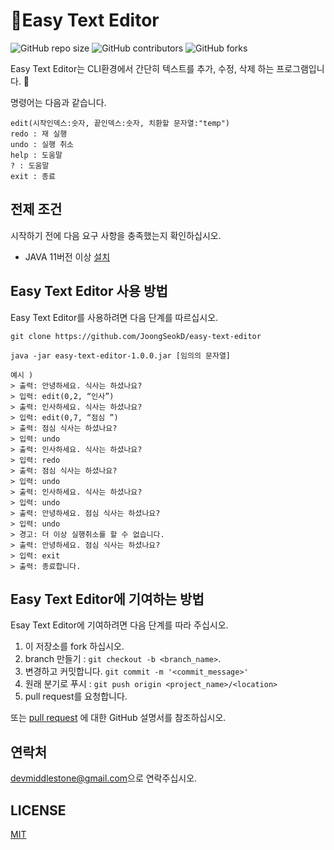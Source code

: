 # 📖Easy Text Editor

![GitHub repo size](https://img.shields.io/github/repo-size/JoongSeokD/easy-text-editor)
![GitHub contributors](https://img.shields.io/github/contributors/JoongSeokD/easy-text-editor)
![GitHub forks](https://img.shields.io/github/forks/JoongSeokD/easy-text-editor?style=social)

Easy Text Editor는 CLI환경에서 간단히 텍스트를 추가, 수정, 삭제 하는 프로그램입니다. 📖

명령어는 다음과 같습니다.
```
edit(시작인덱스:숫자, 끝인덱스:숫자, 치환할 문자열:"temp")
redo : 재 실행
undo : 실행 취소
help : 도움말
? : 도움말
exit : 종료
```


## 전제 조건
시작하기 전에 다음 요구 사항을 충족했는지 확인하십시오.
* JAVA 11버전 이상 [설치](https://www.oracle.com/kr/java/technologies/javase-jdk11-downloads.html)

## Easy Text Editor 사용 방법 

Easy Text Editor를 사용하려면 다음 단계를 따르십시오.

```
git clone https://github.com/JoongSeokD/easy-text-editor

java -jar easy-text-editor-1.0.0.jar [임의의 문자열]

예시 )
> 출력: 안녕하세요. 식사는 하셨나요?
> 입력: edit(0,2, “인사”)
> 출력: 인사하세요. 식사는 하셨나요?
> 입력: edit(0,7, “점심 ”)
> 출력: 점심 식사는 하셨나요?
> 입력: undo
> 출력: 인사하세요. 식사는 하셨나요?
> 입력: redo
> 출력: 점심 식사는 하셨나요?
> 입력: undo
> 출력: 인사하세요. 식사는 하셨나요?
> 입력: undo
> 출력: 안녕하세요. 점심 식사는 하셨나요?
> 입력: undo
> 경고: 더 이상 실행취소를 할 수 없습니다.
> 출력: 안녕하세요. 점심 식사는 하셨나요?
> 입력: exit
> 출력: 종료합니다.
```


## Easy Text Editor에 기여하는 방법 
Esay Text Editor에 기여하려면 다음 단계를 따라 주십시오.

1. 이 저장소를 fork 하십시오.
2. branch 만들기 : `git checkout -b <branch_name>`.
3. 변경하고 커밋합니다. `git commit -m '<commit_message>'`
4. 원래 분기로 푸시 : `git push origin <project_name>/<location>`
5. pull request를 요청합니다.

또는 [pull request](https://help.github.com/en/github/collaborating-with-issues-and-pull-requests/creating-a-pull-request) 에 대한 GitHub 설명서를 참조하십시오. 


## 연락처

[devmiddlestone@gmail.com](mailto:devmiddlestone@gmail.com)으로 연락주십시오.

## LICENSE

[MIT](https://github.com/all-contributors/all-contributors/blob/master/LICENSE)